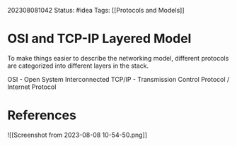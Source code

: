 202308081042
Status: #idea
Tags: [[Protocols and Models]] 
# OSI and TCP-IP Layered Model

To make things easier to describe the networking model, different protocols are categorized into different layers in the stack.

OSI - Open System Interconnected
TCP/IP - Transmission Control Protocol / Internet Protocol
# References

![[Screenshot from 2023-08-08 10-54-50.png]]